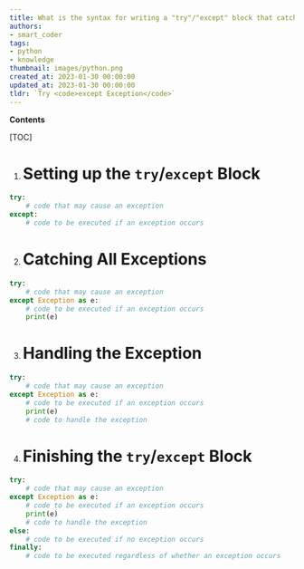```yaml
---
title: What is the syntax for writing a "try"/"except" block that catches all exceptions?
authors:
- smart_coder
tags:
- python
- knowledge
thumbnail: images/python.png
created_at: 2023-01-30 00:00:00
updated_at: 2023-01-30 00:00:00
tldr: `Try <code>except Exception</code>`
---
```


**Contents**

[TOC]

1. # Setting up the `try`/`except` Block

```python
try:
    # code that may cause an exception
except:
    # code to be executed if an exception occurs
```

2. # Catching All Exceptions

```python
try:
    # code that may cause an exception
except Exception as e:
    # code to be executed if an exception occurs
    print(e)
```

3. # Handling the Exception

```python
try:
    # code that may cause an exception
except Exception as e:
    # code to be executed if an exception occurs
    print(e)
    # code to handle the exception
```

4. # Finishing the `try`/`except` Block

```python
try:
    # code that may cause an exception
except Exception as e:
    # code to be executed if an exception occurs
    print(e)
    # code to handle the exception
else:
    # code to be executed if no exception occurs
finally:
    # code to be executed regardless of whether an exception occurs
```
